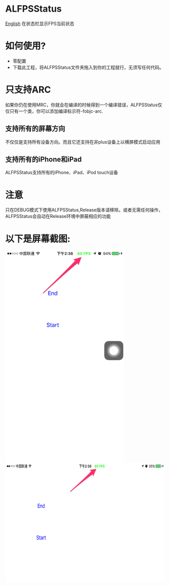 # ALFPSStatus
[English](README.md)
在状态栏显示FPS当前状态

# 如何使用?
* 零配置
* 下载此工程，将ALFPSStatus文件夹拖入到你的工程就行，无须写任何代码。

# 只支持ARC
如果你仍在使用MRC，你就会在编译的时候得到一个编译错误，ALFPSStatus仅仅只有一个类，你可以添加编译标示符-fobjc-arc.

## 支持所有的屏幕方向
不仅仅是支持所有设备方向。而且它还支持在非plus设备上以横屏模式启动应用
## 支持所有的iPhone和iPad
ALFPSStatus支持所有的iPhone、iPad、iPod touch设备
# 注意
只在DEBUG模式下使用ALFPSStatus,Release版本请移除。或者无需任何操作，ALFPSStatus会自动在Release环境中屏蔽相应的功能

# 以下是屏幕截图:

<img src="resources/screenshot.png" width="375" height="667">
<img src="resources/screenshot1.png" width="667" height="375">